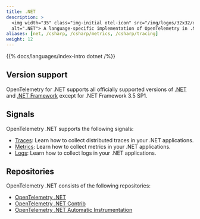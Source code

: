 ```yaml
---
title: .NET
description: >
  <img width="35" class="img-initial otel-icon" src="/img/logos/32x32/dotnet.svg"
  alt=".NET"> A language-specific implementation of OpenTelemetry in .NET.
aliases: [net, /csharp, /csharp/metrics, /csharp/tracing]
weight: 12
---
```


{{% docs/languages/index-intro dotnet /%}}

## Version support

OpenTelemetry for .NET supports all officially supported versions of
[.NET](https://dotnet.microsoft.com/download/dotnet) and
[.NET Framework](https://dotnet.microsoft.com/download/dotnet-framework) except
for .NET Framework 3.5 SP1.

## Signals

OpenTelemetry .NET supports the following signals:

- [Traces](/docs/languages/dotnet/traces): Learn how to collect distributed
  traces in your .NET applications.
- [Metrics](/docs/languages/dotnet/metrics): Learn how to collect metrics in
  your .NET applications.
- [Logs](/docs/languages/dotnet/logs): Learn how to collect logs in your .NET
  applications.

## Repositories

OpenTelemetry .NET consists of the following repositories:

- [OpenTelemetry .NET](https://github.com/open-telemetry/opentelemetry-dotnet)
- [OpenTelemetry .NET Contrib](https://github.com/open-telemetry/opentelemetry-dotnet-contrib)
- [OpenTelemetry .NET Automatic Instrumentation](https://github.com/open-telemetry/opentelemetry-dotnet-instrumentation)
